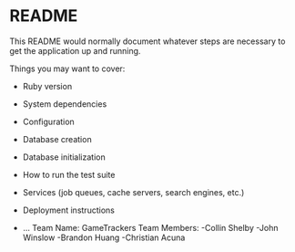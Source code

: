 # README

This README would normally document whatever steps are necessary to get the
application up and running.

Things you may want to cover:

* Ruby version

* System dependencies

* Configuration

* Database creation

* Database initialization

* How to run the test suite

* Services (job queues, cache servers, search engines, etc.)

* Deployment instructions

* ...
Team Name: GameTrackers
Team Members: 
  -Collin Shelby
  -John Winslow
  -Brandon Huang
  -Christian Acuna

